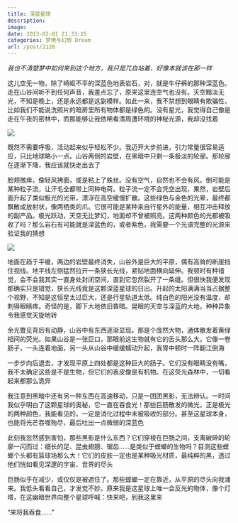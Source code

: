 ```yaml
---
title: 深蓝星球
description: 
image: 
date: 2013-02-01 21:33:15
categories: 梦境与幻想 Dream
url: /post/2126
---
```


_我也不清楚梦中如何来到这个地方，我只是兀自站着，好像本就该在那一样_

这儿空无一物，除了崎岖不平的深蓝色地表岩石，对，就是牛仔裤的那种深蓝色。走在山谷间听不到任何声音，我差点忘了，原来这里连空气也没有。天空黯淡无光，不知是晚上，还是永远都是这副模样。如此一来，我不禁想到眼睛有欺骗性，比如我们不能说洗照片的暗房里所有物体都是绿色的。没有星光，我觉得自己像是走在午夜的密林中，而那能够让我依稀看清周遭环境的神秘光源，我却没找着

![](https://cdn.victor42.work/posts/2013-02/02-01/1.jpg)

既然不需要呼吸，活动起来似乎轻松不少。我迈开大步前进，引力常量很容易适应，只比地球略小一点。山谷两侧的岩壁，在黑暗中只剩一条极淡的轮廓。那轮廓在逐渐下降，我应该就快走出去了

脸颊微痒，像轻风拂面，或是粘上了蛛丝。没有空气，自然也不会有风。倒可能是某种粒子流，让汗毛全都带上同种电荷。粒子流一定不会凭空出现，果然，岩壁后面升起了类似极光的光带，漂浮在高空缓慢扩散。这些绿色与金色的光晕，最终都飘散成放射状，像两栖类的爪。它很可能是某种来自行星外的能量，相互冲击释放的副产品。极光跃动，天空无比梦幻，地面却不曾被照亮。这两种颜色的光都被吸收了吗？那么岩石有可能就是深蓝色的，或者紫色，我需要一个光谱完整的光源来验证我的猜想

![](https://cdn.victor42.work/posts/2013-02/02-01/2.jpg)

地面在趋于平缓，两边的岩壁最终消失，山谷外是巨大的平原，偶有高耸的断崖挡住视线。地平线左侧猛然拉开一条狭长光线，紧贴地面横向延伸。我顿时有种错觉，会不会我其实一直身处封闭空间，直到它忽然裂开了一条缝。但很快我便发现那确实只是错觉，狭长光线竟是这颗深蓝星球的日出。升起的太阳满满当当占据整个视野，不知是这恒星太过巨大，还是行星轨道太低。纯白色的阳光没有温度，却刺得眼睛疼。奇怪的是，脚下大地依旧昏暗。晃眼的天空与深蓝的大地，种种异象令我感觉天旋地转

余光瞥见背后有动静，山谷中有东西逐渐显现。那是个庞然大物，通体散发着黄绿相间的荧光。如果山谷是一张巨口，那眼前这生物就有它的舌头那么大。它像一卷肠子，一头连着地面，另一头从山谷中缓缓蠕动升起，我胃中顿时一阵翻江倒海

一步步向后退去，才发现平原上四处都是这种巨大的肠子。它们没有眼睛没有嘴，我不太确定这些是不是生物，但它们的表皮像是有机物。在这荧光森林中，一切看起来都那么诡异

我注意到黑暗中还有另一种东西在高速移动，只是一团团黑影，无法辨认。一时间我似乎明白了这颗星球的奥秘，它一直在吞食光！那些巨肠散发的微光，正是极光的两种颜色，我能看见的，一定是消化过程中未被吸收的部分。甚至这星球本身，也能将光芒吞噬殆尽，最后吐出一点微弱的深蓝色

此刻我忽然感到害怕，那些黑影是什么东西？它们穿梭在巨肠之间，支离破碎的轮廓一闪而过：细长的足、昆虫翅膀、锯齿……是类似于螳螂的生物吗？目测这些螳螂个头都有篮球场那么大！它们的皮肤一定也是某种吸光材质，最纯粹的黑，透过他们恍如看见深邃的宇宙、世界的尽头

巨肠似乎在减少，或仅仅是被遮住了。那些螳螂一定在靠近，从平原的尽头向我涌来。我低头看看自己，才发觉不妙。原来我是这星球上唯一会反光的物体，像个灯塔，在这幽暗世界向整个星球呼喊：快来吧，到我这里来

“来将我吞食……”